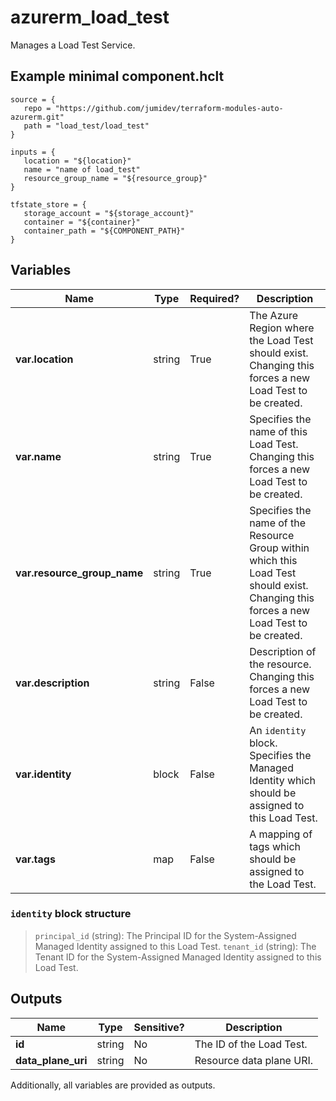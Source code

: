 # azurerm_load_test

Manages a Load Test Service.

## Example minimal component.hclt

```hcl
source = {
   repo = "https://github.com/jumidev/terraform-modules-auto-azurerm.git" 
   path = "load_test/load_test" 
}

inputs = {
   location = "${location}" 
   name = "name of load_test" 
   resource_group_name = "${resource_group}" 
}

tfstate_store = {
   storage_account = "${storage_account}" 
   container = "${container}" 
   container_path = "${COMPONENT_PATH}" 
}

```

## Variables

| Name | Type | Required? |  Description |
| ---- | ---- | --------- |  ----------- |
| **var.location** | string | True | The Azure Region where the Load Test should exist. Changing this forces a new Load Test to be created. | 
| **var.name** | string | True | Specifies the name of this Load Test. Changing this forces a new Load Test to be created. | 
| **var.resource_group_name** | string | True | Specifies the name of the Resource Group within which this Load Test should exist. Changing this forces a new Load Test to be created. | 
| **var.description** | string | False | Description of the resource. Changing this forces a new Load Test to be created. | 
| **var.identity** | block | False | An `identity` block. Specifies the Managed Identity which should be assigned to this Load Test. | 
| **var.tags** | map | False | A mapping of tags which should be assigned to the Load Test. | 

### `identity` block structure

>`principal_id` (string): The Principal ID for the System-Assigned Managed Identity assigned to this Load Test.
>`tenant_id` (string): The Tenant ID for the System-Assigned Managed Identity assigned to this Load Test.



## Outputs

| Name | Type | Sensitive? | Description |
| ---- | ---- | --------- | --------- |
| **id** | string | No  | The ID of the Load Test. | 
| **data_plane_uri** | string | No  | Resource data plane URI. | 

Additionally, all variables are provided as outputs.
